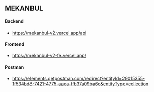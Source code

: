 ## MEKANBUL 


#### Backend
- https://mekanbul-v2.vercel.app/api

#### Frontend 
- https://mekanbul-v2-fe.vercel.app/

#### Postman
- https://elements.getpostman.com/redirect?entityId=29015355-1f534bd8-7421-4775-aaea-ffb37a09ba6c&entityType=collection 

